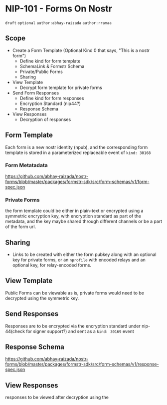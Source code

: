 NIP-101 - Forms On Nostr
======
`draft` `optional` `author:abhay-raizada` `author:rramaa` 

## Scope


- Create a Form Template (Optional Kind 0 that says, "This is a nostr form")
    - Define kind for form template
    - SchemaLink & Formstr Schema
    - Private/Public Forms
    - Sharing
- View Template
    - Decrypt form template for private forms
- Send Form Responses
    - Define kind for form responses
    - Encryption  Standard (nip44?)
    - Response Schema
- View Responses
    - Decryption of responses
## Form Template
Each form is a new nostr identity (npub), and the corresponding form template is stored
in a parameterized replaceable event of `kind: 30168`

### Form Metatadata

https://github.com/abhay-raizada/nostr-forms/blob/master/packages/formstr-sdk/src/form-schemas/v1/form-spec.json

### Private Forms

the form template could be either in plain-text or encrypted using a symmetric encryption key, with encryption standard as part of the metadata, and the key maybe shared through different channels or be a part of 
the form url. 

## Sharing

- Links to be created with either the form pubkey along with an optional key for private forms, or an `nprofile` with encoded relays and an optional key, for relay-encoded forms.


## View Template

Public Forms can be viewable as is, private forms would need to be decrypted using the symmetric key.

## Send Responses

Responses are to be encrypted via the encryption standard under nip-44(check for signer support?) and sent as a `kind: 30169` event

## Response Schema 

https://github.com/abhay-raizada/nostr-forms/blob/master/packages/formstr-sdk/src/form-schemas/v1/response-spec.json

## View Responses

responses to be viewed after decryption using the 





